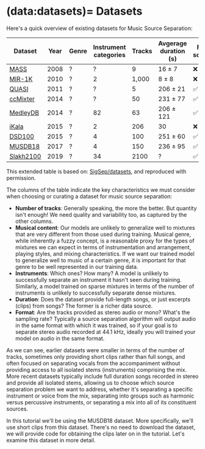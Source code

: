(data:datasets)=
Datasets
========

Here's a quick overview of existing datasets for Music Source Separation:

| **Dataset** | **Year** | **Genre** | **Instrument categories** | **Tracks** | **Avgerage duration (s)** | **Full songs** | **Stereo** |
| ----------  | -------- | --------- | ------------------------- | ---------- | ------------------------- | -------------- | ---------- |
| [MASS](http://www.mtg.upf.edu/download/datasets/mass) | 2008 | ? | ? | 9 | 16 $\pm$ 7 | ❌ | ✅️ |
| [MIR-1K](https://sites.google.com/site/unvoicedsoundseparation/mir-1k) | 2010 | ? | 2 | 1,000 | 8 $\pm$ 8 | ❌ | ❌ |
| [QUASI](http://www.tsi.telecom-paristech.fr/aao/en/2012/03/12/quasi/) | 2011 | ? | ? | 5 | 206 $\pm$ 21 | ✅ | ✅ |
| [ccMixter](http://www.loria.fr/~aliutkus/kam/)  | 2014 | ? | ? | 50 | 231 $\pm$ 77 | ✅ | ✅ |
| [MedleyDB](http://medleydb.weebly.com/) | 2014 | ? | 82 | 63 | 206 $\pm$ 121 | ✅ | ✅ |
| [iKala](http://mac.citi.sinica.edu.tw/ikala/)  | 2015 | ? |  2  | 206 | 30 | ❌ | ❌ |
| [DSD100](/datasets/dsd100.md)| 2015 | ? | 4 | 100 | 251 $\pm$ 60 | ✅ | ✅ |
| [MUSDB18](https://sigsep.github.io/datasets/musdb.html) | 2017 | ? | 4 | 150 | 236 $\pm$ 95 | ✅ | ✅ | 
| [Slakh2100](http://www.slakh.com/) | 2019 | ? | 34 | 2100 | ? | ✅ | ? |  
This extended table is based on: [SigSep/datasets](https://sigsep.github.io/datasets/), and reproduced with permission.

<!--- | [MUSDB18-HQ](https://sigsep.github.io/datasets/musdb.html) | 2019 | ? | ? | 150 | 236 $\pm$ 95 | ✅ | ✅ |)  # omitted since almost identical to MUSDB18 --->

The columns of the table indicate the key characteristics we must consider when choosing or curating a dataset for music source separation:
* **Number of tracks**: Generally speaking, the more the better. But quantity isn't enough! We need quality and variability too, as captured by 
the other columns.
* **Musical content**: Our models are unlikely to generalize well to mixtures that are very different from those used during training. Musical genre, while inherently a 
fuzzy concept, is a reasonable proxy for the types of mixtures we can expect in terms of instrumentation and arrangement, playing styles, and mixing characteristics. 
If we want our trained model to generalize well to music of a certain genre, it is important for that genre to be well represented in our training data.     
* **Instruments**: Which ones? How many? A model is unlikely to successfully separate an instrument it hasn't seen during training. Similarly, a model trained on sparse 
mixtures in terms of the number of instruments is unlikely to successfully separate dense mixtures.
* **Duration**: Does the dataset provide full-length songs, or just excerpts (clips) from songs? The former is a richer data source.
* **Format**: Are the tracks provided as stereo audio or mono? What's the sampling rate? Typically a source separation algorithm will output audio in the same format
with which it was trained, so if your goal is to separate stereo audio recorded at 44.1 kHz, ideally you will trained your model on audio in the same format. 

As we can see, earlier datasets were smaller in terms of the number of tracks, sometimes only providing short clips rather than full songs, and often focused on 
separating vocals from the accompaniment without providing access to all isolated stems (instruments) comprising the mix. More recent datasets typically include 
full duration songs recorded in stereo and provide all isolated stems, allowing us to choose which source separation problem we want to address, whether it's 
separating a specific instrument or voice from the mix, separating into groups such as harmonic versus percussive instruments, or separating a mix into all of 
its constituent sources.

In this tutorial we'll be using the MUSDB18 dataset. More specifically, we'll use short clips from this dataset. There's no need to download the dataset, we will provide
code for obtaining the clips later on in the tutorial. Let's examine this dataset in more detail. 
